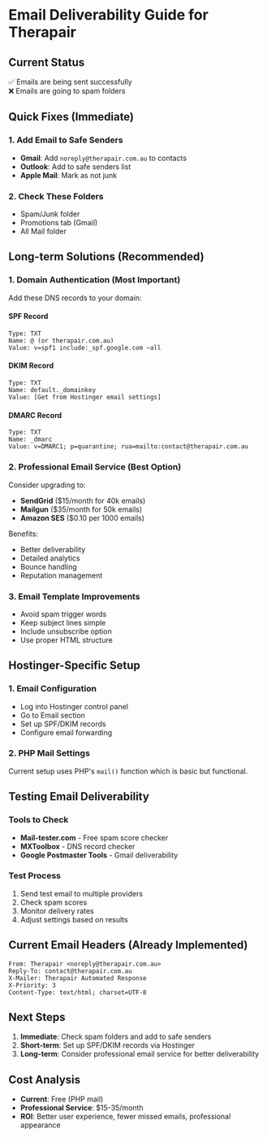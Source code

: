 # Email Deliverability Guide for Therapair

## Current Status
✅ Emails are being sent successfully  
❌ Emails are going to spam folders  

## Quick Fixes (Immediate)

### 1. Add Email to Safe Senders
- **Gmail**: Add `noreply@therapair.com.au` to contacts
- **Outlook**: Add to safe senders list
- **Apple Mail**: Mark as not junk

### 2. Check These Folders
- Spam/Junk folder
- Promotions tab (Gmail)
- All Mail folder

## Long-term Solutions (Recommended)

### 1. Domain Authentication (Most Important)
Add these DNS records to your domain:

#### SPF Record
```
Type: TXT
Name: @ (or therapair.com.au)
Value: v=spf1 include:_spf.google.com ~all
```

#### DKIM Record
```
Type: TXT
Name: default._domainkey
Value: [Get from Hostinger email settings]
```

#### DMARC Record
```
Type: TXT
Name: _dmarc
Value: v=DMARC1; p=quarantine; rua=mailto:contact@therapair.com.au
```

### 2. Professional Email Service (Best Option)
Consider upgrading to:
- **SendGrid** ($15/month for 40k emails)
- **Mailgun** ($35/month for 50k emails)
- **Amazon SES** ($0.10 per 1000 emails)

Benefits:
- Better deliverability
- Detailed analytics
- Bounce handling
- Reputation management

### 3. Email Template Improvements
- Avoid spam trigger words
- Keep subject lines simple
- Include unsubscribe option
- Use proper HTML structure

## Hostinger-Specific Setup

### 1. Email Configuration
- Log into Hostinger control panel
- Go to Email section
- Set up SPF/DKIM records
- Configure email forwarding

### 2. PHP Mail Settings
Current setup uses PHP's `mail()` function which is basic but functional.

## Testing Email Deliverability

### Tools to Check
- **Mail-tester.com** - Free spam score checker
- **MXToolbox** - DNS record checker
- **Google Postmaster Tools** - Gmail deliverability

### Test Process
1. Send test email to multiple providers
2. Check spam scores
3. Monitor delivery rates
4. Adjust settings based on results

## Current Email Headers (Already Implemented)
```
From: Therapair <noreply@therapair.com.au>
Reply-To: contact@therapair.com.au
X-Mailer: Therapair Automated Response
X-Priority: 3
Content-Type: text/html; charset=UTF-8
```

## Next Steps
1. **Immediate**: Check spam folders and add to safe senders
2. **Short-term**: Set up SPF/DKIM records via Hostinger
3. **Long-term**: Consider professional email service for better deliverability

## Cost Analysis
- **Current**: Free (PHP mail)
- **Professional Service**: $15-35/month
- **ROI**: Better user experience, fewer missed emails, professional appearance

